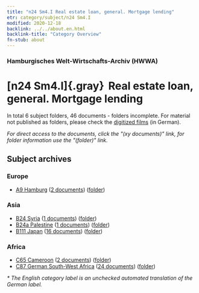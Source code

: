 ```yaml
---
title: "n24 Sm4.I Real estate loan, general. Mortgage lending"
etr: category/subject/n24 Sm4.I
modified: 2020-12-18
backlink: ../../about.en.html
backlink-title: "Category Overview"
fn-stub: about
---
```


### Hamburgisches Welt-Wirtschafts-Archiv (HWWA)
# [n24 Sm4.I]{.gray}&#8201; Real estate loan, general. Mortgage lending&#160; 





In total 6 subject folders, 46 documents - folders incomplete.
For material not published as folders, please check the [digitized films](/film/h1_sh) (in German).

_For direct access to the documents, click the "(xy documents)" link, for folder information use the "(folder)" link._

## Subject archives



### Europe

- [A9 Hamburg](../../../geo/about.en.html#A9) (<a href="https://dfg-viewer.de/show/?tx_dlf[id]=https://pm20.zbw.eu/mets/sh/1409xx/140905/1453xx/145344/public.mets.en.xml" target="_blank">2 documents</a>) ([folder](http://purl.org/pressemappe20/folder/sh/140905,145344))

### Asia

- [B24 Syria](../../../geo/about.en.html#B24) (<a href="https://dfg-viewer.de/show/?tx_dlf[id]=https://pm20.zbw.eu/mets/sh/1411xx/141114/1453xx/145344/public.mets.en.xml" target="_blank">1 documents</a>) ([folder](http://purl.org/pressemappe20/folder/sh/141114,145344))
- [B24a Palestine](../../../geo/about.en.html#B24a) (<a href="https://dfg-viewer.de/show/?tx_dlf[id]=https://pm20.zbw.eu/mets/sh/1411xx/141115/1453xx/145344/public.mets.en.xml" target="_blank">1 documents</a>) ([folder](http://purl.org/pressemappe20/folder/sh/141115,145344))
- [B111 Japan](../../../geo/about.en.html#B111) (<a href="https://dfg-viewer.de/show/?tx_dlf[id]=https://pm20.zbw.eu/mets/sh/1412xx/141272/1453xx/145344/public.mets.en.xml" target="_blank">16 documents</a>) ([folder](http://purl.org/pressemappe20/folder/sh/141272,145344))

### Africa

- [C65 Cameroon](../../../geo/about.en.html#C65) (<a href="https://dfg-viewer.de/show/?tx_dlf[id]=https://pm20.zbw.eu/mets/sh/1414xx/141410/1453xx/145344/public.mets.en.xml" target="_blank">2 documents</a>) ([folder](http://purl.org/pressemappe20/folder/sh/141410,145344))
- [C87 German South-West Africa](../../../geo/about.en.html#C87) (<a href="https://dfg-viewer.de/show/?tx_dlf[id]=https://pm20.zbw.eu/mets/sh/1414xx/141450/1453xx/145344/public.mets.en.xml" target="_blank">24 documents</a>) ([folder](http://purl.org/pressemappe20/folder/sh/141450,145344))


_* The English category label is an unchecked automated translation of the German label._

